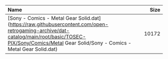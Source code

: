 |Name|Size|
|:---|---:|
|[Sony - Comics - Metal Gear Solid.dat](https://raw.githubusercontent.com/open-retrogaming-archive/dat-catalog/main/root/basic/TOSEC-PIX/Sony/Comics/Metal Gear Solid/Sony - Comics - Metal Gear Solid.dat)|10172|

